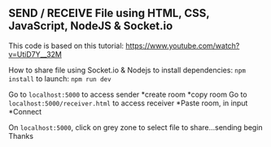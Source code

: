 ## SEND / RECEIVE File using HTML, CSS, JavaScript, NodeJS & Socket.io

This code is based on this tutorial: https://www.youtube.com/watch?v=UtiD7Y__32M

How to share file using Socket.io & Nodejs
to install dependencies:
`npm install`
to launch:
`npm run dev`

Go to `localhost:5000` to access sender
*create room
*copy room
Go to `localhost:5000/receiver.html` to access receiver
*Paste room, in input
*Connect

On `localhost:5000`, click on grey zone to select file to share...sending begin
Thanks
